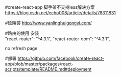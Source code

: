 #create-react-app 脚手架不支持less解决方案
https://blog.csdn.net/echo008/article/details/78311831


#延陵荟
http://www.yanlinghuigongyi.com/


#路由的使用
安装    
"react-router": "^4.3.1",
"react-router-dom": "^4.3.1",

<Link />  no refresh page


#部署
https://github.com/facebook/create-react-app/blob/master/packages/react-scripts/template/README.md#deployment